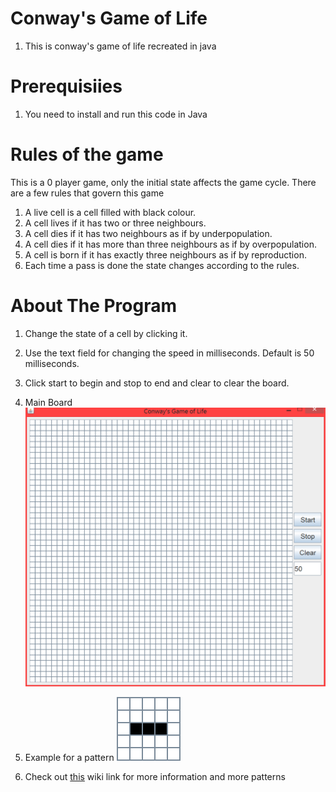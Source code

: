 # Conway's Game of Life
1. This is conway's game of life recreated in java

# Prerequisiies

1. You need to install and run this code in Java

# Rules of the game
This is a 0 player game, only the initial state affects the game cycle.
There are a few rules that govern this game  

1. A live cell is a cell filled with black colour.
2. A cell lives if it has two or three neighbours.
3. A cell dies if it has two neighbours as if by underpopulation.
4. A cell dies if it has more than three neighbours as if by overpopulation.
5. A cell is born if it has exactly three neighbours as if by reproduction.
6. Each time a pass is done the state changes according to the rules.

# About The Program
1. Change the state of a cell by clicking it.
2. Use the text field for changing the speed in milliseconds. Default is 50 milliseconds.
3. Click start to begin and stop to end and clear to clear the board.

1. Main Board
![Main Board](https://github.com/Divy1211/Conway/blob/master/images/Capture.PNG)

2. Example for a pattern
![Example](https://github.com/Divy1211/Conway/blob/master/images/Webp.net-gifmaker.gif)

3. Check out [this](https://en.wikipedia.org/wiki/Conway%27s_Game_of_Life) wiki link for more information and more patterns
